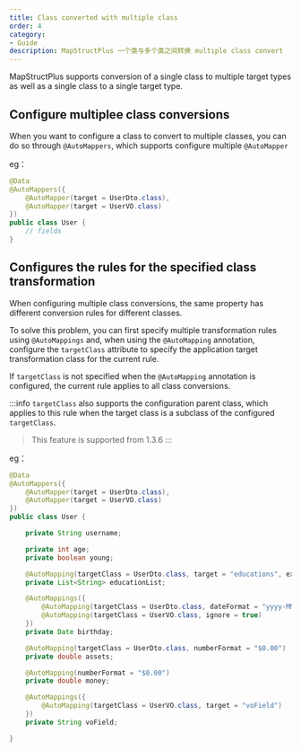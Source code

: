 ```yaml
---
title: Class converted with multiple class
order: 4
category:
- Guide
description: MapStructPlus 一个类与多个类之间转换 multiple class convert
---
```


MapStructPlus supports conversion of a single class to multiple target types as well as a single class to a single target type.

## Configure multiplee class conversions

When you want to configure a class to convert to multiple classes, you can do so through `@AutoMappers`, which supports configure multiple `@AutoMapper`

eg：

```java 
@Data
@AutoMappers({
    @AutoMapper(target = UserDto.class),
    @AutoMapper(target = UserVO.class)
})
public class User {
    // fields
}
```

## Configures the rules for the specified class transformation

When configuring multiple class conversions, the same property has different conversion rules for different classes.

To solve this problem, you can first specify multiple transformation rules using `@AutoMappings` and,
when using the `@AutoMapping` annotation, configure the `targetClass` attribute to specify the application target transformation class for the current rule.

If `targetClass` is not specified when the `@AutoMapping` annotation is configured, the current rule applies to all  class conversions.

:::info
`targetClass` also supports the configuration parent class, which applies to this rule when the target class is a subclass of the configured `targetClass`.

> This feature is supported from 1.3.6
:::

eg：

```java 
@Data
@AutoMappers({
    @AutoMapper(target = UserDto.class),
    @AutoMapper(target = UserVO.class)
})
public class User {

    private String username;

    private int age;
    private boolean young;

    @AutoMapping(targetClass = UserDto.class, target = "educations", expression = "java(java.lang.String.join(\",\", source.getEducationList()))")
    private List<String> educationList;

    @AutoMappings({
        @AutoMapping(targetClass = UserDto.class, dateFormat = "yyyy-MM-dd HH:mm:ss"),
        @AutoMapping(targetClass = UserVO.class, ignore = true)
    })
    private Date birthday;

    @AutoMapping(targetClass = UserDto.class, numberFormat = "$0.00")
    private double assets;

    @AutoMapping(numberFormat = "$0.00")
    private double money;

    @AutoMappings({
        @AutoMapping(targetClass = UserVO.class, target = "voField")
    })
    private String voField;

}
```